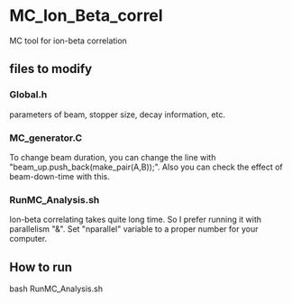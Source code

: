 # MC_Ion_Beta_correl

MC tool for ion-beta correlation

## files to modify

### Global.h
parameters of beam, stopper size, decay information, etc.

### MC_generator.C
To change beam duration, you can change the line with "beam_up.push_back(make_pair(A,B));".
Also you can check the effect of beam-down-time with this.

### RunMC_Analysis.sh
Ion-beta correlating takes quite long time. So I prefer running it with parallelism "&". 
Set "nparallel" variable to a proper number for your computer.

## How to run
bash RunMC_Analysis.sh
